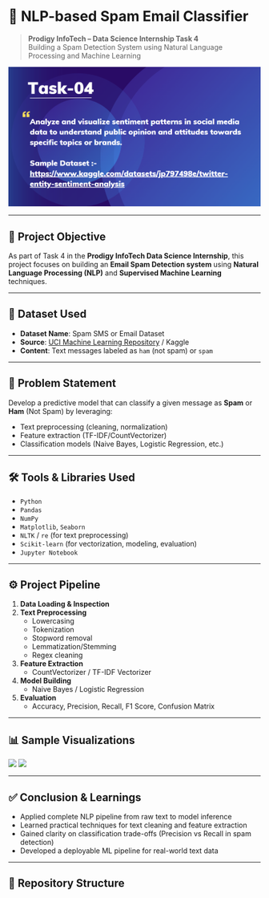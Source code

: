 # 📧 NLP-based Spam Email Classifier  
> **Prodigy InfoTech – Data Science Internship Task 4**  
> Building a Spam Detection System using Natural Language Processing and Machine Learning

![Task 4 Banner](https://github.com/kindo-tk/PRODIGY_DS_04/blob/main/ds4.png)

---

## 📌 Project Objective
As part of Task 4 in the **Prodigy InfoTech Data Science Internship**, this project focuses on building an **Email Spam Detection system** using **Natural Language Processing (NLP)** and **Supervised Machine Learning** techniques.

---

## 📂 Dataset Used
- **Dataset Name**: Spam SMS or Email Dataset
- **Source**: [UCI Machine Learning Repository](https://archive.ics.uci.edu/ml/datasets/sms+spam+collection) / Kaggle
- **Content**: Text messages labeled as `ham` (not spam) or `spam`

---

## 🧠 Problem Statement
Develop a predictive model that can classify a given message as **Spam** or **Ham** (Not Spam) by leveraging:
- Text preprocessing (cleaning, normalization)
- Feature extraction (TF-IDF/CountVectorizer)
- Classification models (Naive Bayes, Logistic Regression, etc.)

---

## 🛠️ Tools & Libraries Used
- `Python`
- `Pandas`
- `NumPy`
- `Matplotlib`, `Seaborn`
- `NLTK` / `re` (for text preprocessing)
- `Scikit-learn` (for vectorization, modeling, evaluation)
- `Jupyter Notebook`

---

## ⚙️ Project Pipeline
1. **Data Loading & Inspection**
2. **Text Preprocessing**
   - Lowercasing
   - Tokenization
   - Stopword removal
   - Lemmatization/Stemming
   - Regex cleaning
3. **Feature Extraction**
   - CountVectorizer / TF-IDF Vectorizer
4. **Model Building**
   - Naive Bayes / Logistic Regression
5. **Evaluation**
   - Accuracy, Precision, Recall, F1 Score, Confusion Matrix

---

## 📊 Sample Visualizations

<p float="left">
  <img src="https://github.com/kindo-tk/PRODIGY_DS_04/blob/main/plots/sample1.png" width="45%" />
  <img src="https://github.com/kindo-tk/PRODIGY_DS_04/blob/main/plots/sample2.png" width="45%" />
</p>

---

## ✅ Conclusion & Learnings
- Applied complete NLP pipeline from raw text to model inference
- Learned practical techniques for text cleaning and feature extraction
- Gained clarity on classification trade-offs (Precision vs Recall in spam detection)
- Developed a deployable ML pipeline for real-world text data

---

## 📁 Repository Structure
